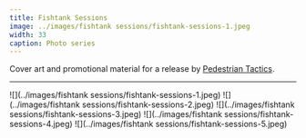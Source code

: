 ```yaml
---
title: Fishtank Sessions
image: ../images/fishtank sessions/fishtank-sessions-1.jpeg
width: 33
caption: Photo series
---
```


Cover art and promotional material for a release by [Pedestrian Tactics](https://pedestriantactics.com).

---

![](../images/fishtank sessions/fishtank-sessions-1.jpeg)
![](../images/fishtank sessions/fishtank-sessions-2.jpeg)
![](../images/fishtank sessions/fishtank-sessions-3.jpeg)
![](../images/fishtank sessions/fishtank-sessions-4.jpeg)
![](../images/fishtank sessions/fishtank-sessions-5.jpeg)


